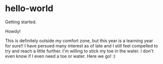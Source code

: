 # hello-world
Getting started.

Howdy!

This is definitely outside my comfort zone, but this year is a learning year for sure!! I have persued many interest as of late and I still feel compelled to try and reach a little further. I'm willing to stick my toe in the water. I don't even know if I even need a toe or water. Here we go! :)
